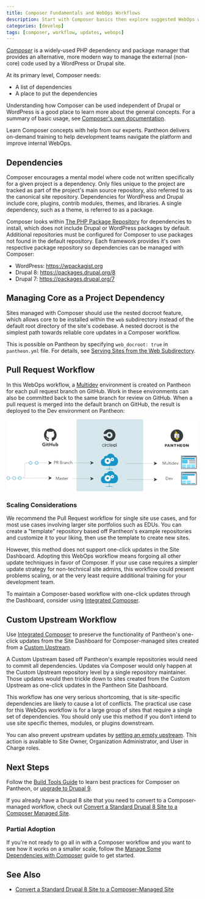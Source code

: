 ```yaml
---
title: Composer Fundamentals and WebOps Workflows
description: Start with Composer basics then explore suggested WebOps workflows for WordPress and Drupal sites on Pantheon.
categories: [develop]
tags: [composer, workflow, updates, webops]
---
```


[<dfn id="composer">Composer</dfn>](https://getcomposer.org/doc/01-basic-usage.md) is a widely-used PHP dependency and package manager that provides an alternative, more modern way to manage the external (non-core) code used by a WordPress or Drupal site.

At its primary level, Composer needs:

- A list of dependencies
- A place to put the dependencies

Understanding how Composer can be used independent of Drupal or WordPress is a good place to learn more about the general concepts. For a summary of basic usage, see [Composer's own documentation](https://getcomposer.org/doc/01-basic-usage.md).

<Enablement title="Automation Training" link="https://pantheon.io/learn-pantheon?docs" campaign="docs-webops">

Learn Composer concepts with help from our experts. Pantheon delivers on-demand training to help development teams navigate the platform and improve internal WebOps.

</Enablement>

## Dependencies

Composer encourages a mental model where code not written specifically for a given project is a dependency. Only files unique to the project are tracked as part of the project's main source repository, also referred to as the canonical site repository. Dependencies for WordPress and Drupal include core, plugins, contrib modules, themes, and libraries. A single dependency, such as a theme, is referred to as a package.

Composer looks within [The PHP Package Repository](https://packagist.org/) for dependencies to install, which does not include Drupal or WordPress packages by default. Additional repositories must be configured for Composer to use packages not found in the default repository. Each framework provides it's own respective package repository so dependencies can be managed with Composer:

- WordPress: <https://wpackagist.org>
- Drupal 8: <https://packages.drupal.org/8>
- Drupal 7: <https://packages.drupal.org/7>

## Managing Core as a Project Dependency

Sites managed with Composer should use the nested docroot feature, which allows core to be installed within the `web` subdirectory instead of the default root directory of the site's codebase. A nested docroot is the simplest path towards reliable core updates in a Composer workflow.

This is possible on Pantheon by specifying `web_docroot: true` in `pantheon.yml` file. For details, see [Serving Sites from the Web Subdirectory](/nested-docroot).

## Pull Request Workflow

In this WebOps workflow, a [Multidev](/multidev) environment is created on Pantheon for each pull request branch on GitHub. Work in these environments can also be committed back to the same branch for review on GitHub. When a pull request is merged into the default branch on GitHub, the result is deployed to the Dev environment on Pantheon:

![Multidev PR workflow](../images/pr-workflow/github-circle-pantheon.png)

### Scaling Considerations

We recommend the Pull Request workflow for single site use cases, and for most use cases involving larger site portfolios such as EDUs. You can create a "template" repository based off Pantheon's example repositories and customize it to your liking, then use the template to create new sites.

However, this method does not support one-click updates in the Site Dashboard. Adopting this WebOps workflow means forgoing all other update techniques in favor of Composer. If your use case requires a simpler update strategy for non-technical site admins, this workflow could present problems scaling, or at the very least require additional training for your development team.

To maintain a Composer-based workflow with one-click updates through the Dashboard, consider using [Integrated Composer](/integrated-composer).

## Custom Upstream Workflow

Use [Integrated Composer](/integrated-composer) to preserve the functionality of Pantheon's one-click updates from the Site Dashboard for Composer-managed sites created from a [Custom Upstream](/custom-upstream).

A Custom Upstream based off Pantheon's example repositories would need to commit all dependencies. Updates via Composer would only happen at the Custom Upstream repository level by a single repository maintainer. Those updates would then trickle down to sites created from the Custom Upstream as one-click updates in the Pantheon Site Dashboard.

This workflow has one very serious shortcoming, that is site-specific dependencies are likely to cause a lot of conflicts. The practical use case for this WebOps workflow is for a large group of sites that require a single set of dependencies. You should only use this method if you don’t intend to use site specific themes, modules, or plugins downstream.

You can also prevent upstream updates by [setting an empty upstream](/guides/composer-convert/#change-upstreams). This action is available to Site Owner, Organization Administrator, and User in Charge roles.

## Next Steps

Follow the [Build Tools Guide](/guides/build-tools) to learn best practices for Composer on Pantheon, or [upgrade to Drupal 9](/guides/drupal-9-migration).

If you already have a Drupal 8 site that you need to convert to a Composer-managed workflow, check out [Convert a Standard Drupal 8 Site to a Composer Managed Site](/guides/composer-convert).

### Partial Adoption

If you're not ready to go all in with a Composer workflow and you want to see how it works on a smaller scale, follow the [Manage Some Dependencies with Composer](/guides/partial-composer) guide to get started.

<Partial file="notes/partial-composer-adoption-warning.md" />

## See Also

- [Convert a Standard Drupal 8 Site to a Composer-Managed Site](/guides/composer-convert)
